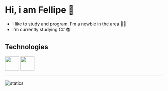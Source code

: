 # Hi, i am Fellipe 🦆

* I like to study and program. I'm a newbie in the area 🧑‍💻
* I'm currently studying C# 📚

## Technologies
<p>
<img src="https://cdn.jsdelivr.net/gh/devicons/devicon/icons/csharp/csharp-original.svg" width=45/>
<img src="https://cdn.jsdelivr.net/gh/devicons/devicon/icons/python/python-original.svg" width=45/>
</p>

---

![statics](https://github-readme-stats.vercel.app/api?username=KimaTsuki)

